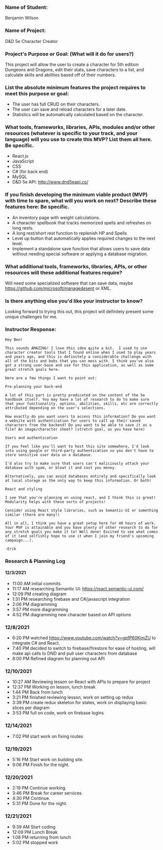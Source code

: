 ### Name of Student:
Benjamin Wilson

### Name of Project:
D&D 5e Character Creator

### Project's Purpose or Goal: (What will it do for users?)
This project will allow the user to create a character for 5th edition Dungeons and Dragons, edit their stats, save characters to a list, and calculate skills and abilities based off of their numbers.

### List the absolute minimum features the project requires to meet this purpose or goal:
- The user has full CRUD on their characters.
- The user can save and reload characters for a later date.
- Statistics will be automatically calculated based on the character.

### What tools, frameworks, libraries, APIs, modules and/or other resources (whatever is specific to your track, and your language) will you use to create this MVP? List them all here. Be specific.
- React.js
- JavaScript
- CSS
- C# (for back end)
- MySQL
- D&D 5e API: http://www.dnd5eapi.co/

### If you finish developing the minimum viable product (MVP) with time to spare, what will you work on next? Describe these features here: Be specific.
- An inventory page with weight calculations.
- A character spellbook that tracks memorized spells and refreshes on long rests.
- A long rest/short rest function to replenish HP and Spells
- Level up button that automatically applies required changes to the next level.
- Implement a standalone save function that allows users to save data without needing special software or applying a database migration.

### What additional tools, frameworks, libraries, APIs, or other resources will these additional features require?
Will need some specialized software that can save data, maybe https://github.com/microsoft/managedesent or XML.

### Is there anything else you'd like your instructor to know?
Looking forward to trying this out, this project will definitely present some unique challenges for me.

### Instructor Response:
```
Hey Ben! 

This sounds AMAZING! I love this idea quite a bit.  I used to use character creator tools that I found online when I used to play years and years ago, and this is definitely a considerable challenge with all of the bits and bobs that you can mess with. I think you've also got a strong user-base and use for this application, as well as some great stretch goals here. 

Here are a few things I want to point out: 

Pre-planning your back-end

A lot of this part is pretty predicated on the content of the 5e handbook itself. You may have a lot of research to do to make sure that your functionality, options, abilities, skills, etc are correctly attributed depending on the user's selections.

How exactly do you want users to access this information? Do you want a website with authentication for users to call up their saved characters from the backend? Do you want to be able to save it as a file? An image/character sheet? (stretch goal, as you have here)

Users and authentication

If you feel like you'll want to host this site somewhere, I'd look into using google or third-party authentication so you don't have to store sensitive user data on a database.

I'd also try to make sure that users can't maliciously attack your database with spam, or bloat it and cost you money.

Alternatively, you can avoid databases entirely and specifically look at local storage as the only way to keep this information. Or both!

React and styling

I see that you're planning on using react, and I think this is great! Modularity helps with these sorts of projects!

Consider using React style libraries, such as Semantic-UI or something similar (there are many!)

All in all, I think you have a great setup here for 40 hours of work. Your MVP is attainable and you have plenty of other research to do for any stretch goals you make it to! Well done! Excited to see what comes of it (and selfishly hope to use it when I join my friend's upcoming campaign...). 

-Erik
```
### Research & Planning Log
#### 12/3/2021
* 11:00 AM initial commits.
* 11:17 AM researching Semantic UI: https://react.semantic-ui.com/
* 12:09 PM creating diagram
* 1:31 PM researching firebase and C#/javascript integration
* 2:06 PM diagramming
* 3:57 PM more diagramming
* 4:52 PM diagramming new character based on API options
### 12/8/2021
* 6:20 PM watched https://www.youtube.com/watch?v=gpfP60KjmZU to integrate C# and React.
* 7:40 PM decided to switch to firebase/firestore for ease of hosting, will make api calls to DND and pull user characters from database
* 8:00 PM Refined diagram for planning out API
### 12/10/2021
* 10:27 AM Reviewing lesson on React with APIs to prepare for project
* 12:37 PM Working on lesson, lunch break
* 1:44 PM Back from lunch
* 3:21 PM finished reviewing lesson, work on setting up redux
* 3:39 PM create redux skeleton for states, work on displaying basic slices per diagram
* 3:53 PM full on code, work on firebase logins
### 12/14/2021
* 7:02 PM start work on fixing routes
### 12/19/2021
* 5:16 PM Start work on building site.
* 9:06 PM Finish for the night.
### 12/20/2021
* 2:19 PM Continue working.
* 3:46 PM Break for career services.
* 4:30 PM Continue.
* 5:31 PM Done for the night.
### 12/21/2021
* 9:39 AM Start coding
* 12:09 PM Lunch Break
* 1:08 PM returning from lunch
* 5:02 PM stopped work